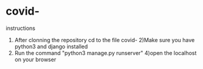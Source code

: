# covid-
instructions 
1) After clonning the repository cd to the file covid-
2)Make sure you have python3 and django installed
3) Run the command "python3 manage.py runserver"
4)open the localhost on your browser
